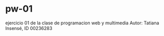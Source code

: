 # pw-01
ejercicio 01 de la clase de programacion web y multimedia
Autor: Tatiana Insensé, ID 00236283